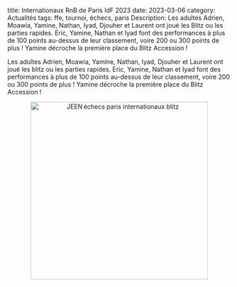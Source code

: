 title: Internationaux RnB de Paris IdF 2023
date: 2023-03-06
category: Actualités
tags: ffe, tournoi, échecs, paris
Description: Les adultes Adrien, Moawia, Yamine, Nathan, Iyad, Djouher et Laurent ont joué les Blitz ou les parties rapides. Eric, Yamine, Nathan et Iyad font des performances à plus de 100 points au-dessus de leur classement, voire 200 ou 300 points de plus ! Yamine décroche la première place du Blitz Accession !

Les adultes Adrien, Moawia, Yamine, Nathan, Iyad, Djouher et Laurent ont joué les blitz ou les parties rapides. Eric, Yamine, Nathan et Iyad font des performances à plus de 100 points au-dessus de leur classement, voire 200 ou 300 points de plus ! Yamine décroche la première place du Blitz Accession !

<div align="center" >
    <img src="{static}/images/PodiumInternationauxBlitz.webp" width="400" alt="JEEN échecs paris internationaux blitz"/>
</div>